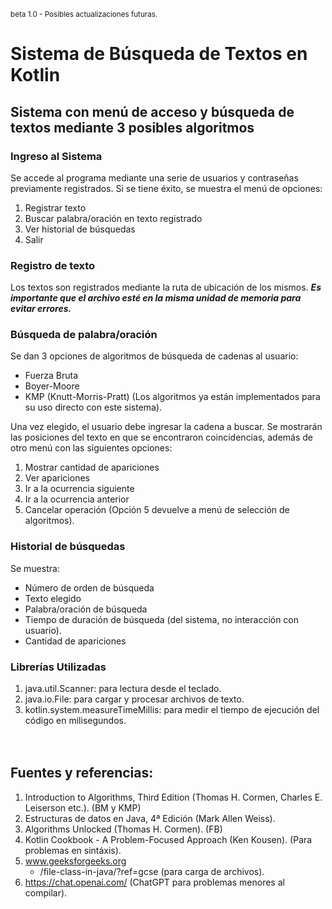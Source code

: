 <sub>beta 1.0 - Posibles actualizaciones futuras.</sub>
# Sistema de Búsqueda de Textos en Kotlin
## Sistema con menú de acceso y búsqueda de textos mediante 3 posibles algoritmos

### Ingreso al Sistema
Se accede al programa mediante una serie de usuarios y contraseñas previamente registrados. Si se tiene éxito, se muestra el menú de opciones:
  1. Registrar texto
  2. Buscar palabra/oración en texto registrado
  3. Ver historial de búsquedas
  4. Salir

### Registro de texto
Los textos son registrados mediante la ruta de ubicación de los mismos.
***Es importante que el archivo esté en la misma unidad de memoria para evitar errores.***

### Búsqueda de palabra/oración
Se dan 3 opciones de algoritmos de búsqueda de cadenas al usuario:
- Fuerza Bruta
- Boyer-Moore
- KMP (Knutt-Morris-Pratt)
(Los algoritmos ya están implementados para su uso directo con este sistema).

Una vez elegido, el usuario debe ingresar la cadena a buscar. Se mostrarán las posiciones del texto en que se encontraron coincidencias, además de otro menú con las siguientes opciones:
  1. Mostrar cantidad de apariciones
  2. Ver apariciones
  3. Ir a la ocurrencia siguiente
  4. Ir a la ocurrencia anterior
  5. Cancelar operación
(Opción 5 devuelve a menú de selección de algoritmos).

### Historial de búsquedas
Se muestra:
- Número de orden de búsqueda
- Texto elegido
- Palabra/oración de búsqueda
- Tiempo de duración de búsqueda (del sistema, no interacción con usuario).
- Cantidad de apariciones

### Librerías Utilizadas
1. java.util.Scanner: para lectura desde el teclado.
2. java.io.File: para cargar y procesar archivos de texto.
3. kotlin.system.measureTimeMillis: para medir el tiempo de ejecución del código en milisegundos.

*ㅤ*
## Fuentes y referencias:
1. Introduction to Algorithms, Third Edition (Thomas H. Cormen, Charles E. Leiserson etc.). (BM y KMP)
2. Estructuras de datos en Java, 4ª Edición (Mark Allen Weiss).
3. Algorithms Unlocked (Thomas H. Cormen). (FB)
4. Kotlin Cookbook - A Problem-Focused Approach (Ken Kousen). (Para problemas en sintáxis).
5. www.geeksforgeeks.org
    - /file-class-in-java/?ref=gcse (para carga de archivos).
6. https://chat.openai.com/ (ChatGPT para problemas menores al compilar).
